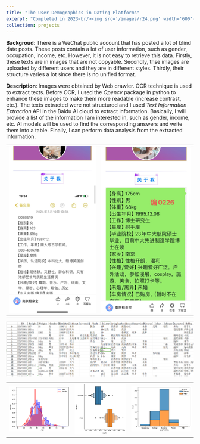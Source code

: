 ```yaml
---
title: "The User Demographics in Dating Platforms"
excerpt: "Completed in 2023<br/><img src='/images/r24.png' width='600'>"
collection: projects
---
```


**Backgroud**: There is a WeChat public account that has posted a lot of blind date posts. These posts contain a lot of user information, such as gender, occupation, income, etc. However, it is not easy to retrieve this data. Firstly, these texts are in images that are not copyable. Secondly, thse images are uploaded by different users and they are in different styles. Thirdly, their structure varies a lot since there is no unified format.

**Description**:
Images were obtained by Web crawler. OCR technique is used to extract texts. Before OCR, I used the *Opencv* package in python to enhance these images to make them more readable (increase contrast, etc.). The texts extracted were not structured and I used *Text Information Extraction* API in the Baidu AI cloud to extract information. Basically, I will provide a list of the information I am interested in, such as gender, income, etc. AI models will be used to find the corresponding answers and write them into a table. Finally, I can perform data analysis from the extracted information.

<div align=center>
<table><tr>
<td><img src="/images/r21.jpg"></td>
<td><img src="/images/r22.jpg" ></td>
</tr></table>
</div>
<div align=center><img src="/images/r23.png"></div>
<div align=center>
<table><tr>
<td><img src="/images/r25.png"></td>
<td><img src="/images/r26.png"></td>
<td><img src="/images/r27.png"></td>
</tr></table>
<!-- <div align=center>
<table><tr>
<td><img src="/images/heat2.jpg"></td>
<td><img src="/images/heat3.jpg" ></td>
</tr></table>
</div> -->





